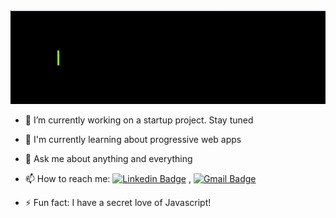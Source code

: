 <img src="https://github.com/LukeNorris/typing-text-animation/blob/master/gif-intro%20(1).gif" height="150px" width ="1150px" />

- 🔭 I’m currently working on a startup project. Stay tuned 
- 🌱 I'm currently learning about progressive web apps 
- 💬 Ask me about anything and everything 
- 📫 How to reach me:
[![Linkedin Badge](https://img.shields.io/badge/-LinkedIn-blue?style=flat-square&logo=Linkedin&logoColor=white&link=https://https://www.linkedin.com/in/luke-norris-04677663/)](https://www.linkedin.com/in/luke-norris-04677663/) 
, [![Gmail Badge](https://img.shields.io/badge/-Gmail-c14438?style=flat-square&logo=Gmail&logoColor=white&link=mailto:shuklaraghav321.com)](mailto:luke.mjn@gmail.com)

- ⚡ Fun fact: I have a secret love of Javascript! 



